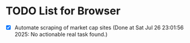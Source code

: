 # TODO List for Browser

- [x] Automate scraping of market cap sites  (Done at Sat Jul 26 23:01:56 2025: No actionable real task found.)